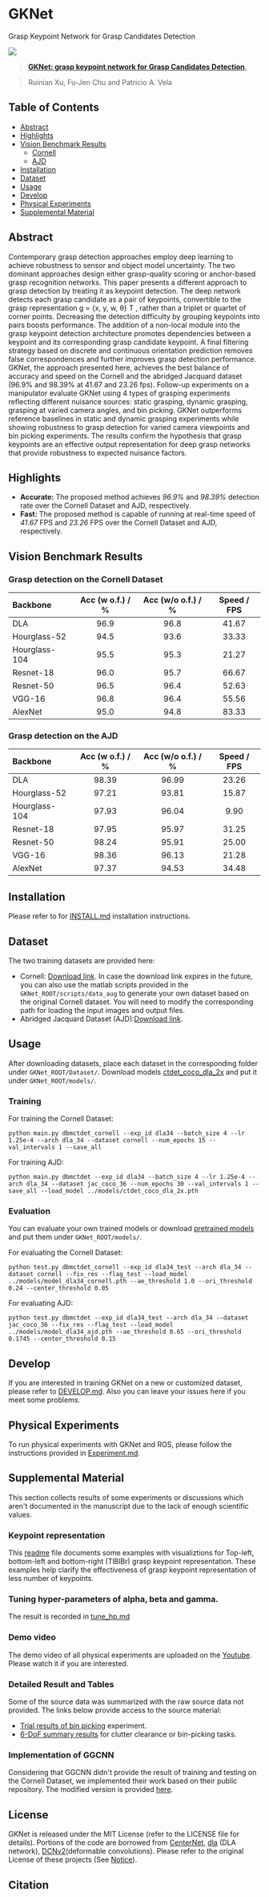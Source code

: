 # GKNet
Grasp Keypoint Network for Grasp Candidates Detection

![](https://github.com/ivalab/GraspKpNet/blob/main/demo/fig_ill_mul_resized.png)

>[**GKNet: grasp keypoint network for Grasp Candidates Detection**](),

> Ruinian Xu, Fu-Jen Chu and Patricio A. Vela

## Table of Contents
- [Abstract](#Abstract)
- [Highlights](#Highlights)
- [Vision Benchmark Results](#Vision-Benchmark-Results)
  * [Cornell](#Grasp-detection-on-the-Cornell-Dataset)
  * [AJD](#Grasp-detection-on-the-AJD)
- [Installation](#Installation)
- [Dataset](#Dataset)
- [Usage](#Usage)
- [Develop](#Develop)
- [Physical Experiments](#Physical-Experiments)
- [Supplemental Material](#Supplemental-Material)

## Abstract
Contemporary grasp detection approaches employ deep learning to achieve robustness to sensor and object model
uncertainty. The two dominant approaches design either grasp-quality scoring or anchor-based grasp recognition
networks. This paper presents a different approach to grasp detection by treating it as keypoint detection. The deep
network detects each grasp candidate as a pair of keypoints, convertible to the grasp representation g = {x, y, w, θ} T ,
rather than a triplet or quartet of corner points. Decreasing the detection difficulty by grouping keypoints into pairs boosts
performance. The addition of a non-local module into the grasp keypoint detection architecture promotes dependencies
between a keypoint and its corresponding grasp candidate keypoint. A final filtering strategy based on discrete and
continuous orientation prediction removes false correspondences and further improves grasp detection performance.
GKNet, the approach presented here, achieves the best balance of accuracy and speed on the Cornell and the abridged
Jacquard dataset (96.9% and 98.39% at 41.67 and 23.26 fps). Follow-up experiments on a manipulator evaluate GKNet
using 4 types of grasping experiments reflecting different nuisance sources: static grasping, dynamic grasping, grasping
at varied camera angles, and bin picking. GKNet outperforms reference baselines in static and dynamic grasping
experiments while showing robustness to grasp detection for varied camera viewpoints and bin picking experiments.
The results confirm the hypothesis that grasp keypoints are an effective output representation for deep grasp networks
that provide robustness to expected nuisance factors.

## Highlights
- **Accurate:** The proposed method achieves *96.9%* and *98.39%* detection rate over the Cornell Dataset and AJD, respectively.
- **Fast:** The proposed method is capable of running at real-time speed of *41.67* FPS and *23.26* FPS over the Cornell Dataset and AJD, respectively.

## Vision Benchmark Results
### Grasp detection on the Cornell Dataset
| Backbone     |  Acc (w o.f.) / %   |  Acc (w/o o.f.) / %   | Speed / FPS  |
|:-------------|:---------------:|:---------------:|:------------:|
|DLA           |       96.9      |       96.8      |     41.67    |
|Hourglass-52  |       94.5      |       93.6      |     33.33    |
|Hourglass-104 |       95.5      |       95.3      |     21.27    |
|Resnet-18     |       96.0      |       95.7      |     66.67    |
|Resnet-50     |       96.5      |       96.4      |     52.63    |
|VGG-16        |       96.8      |       96.4      |     55.56    |
|AlexNet       |       95.0      |       94.8      |     83.33    |

### Grasp detection on the AJD
| Backbone     |  Acc (w o.f.) / %   |  Acc (w/o o.f.) / %   | Speed / FPS  |
|:-------------|:---------------:|:---------------:|:------------:|
|DLA           |       98.39      |       96.99      |     23.26    |
|Hourglass-52  |       97.21      |       93.81      |     15.87    |
|Hourglass-104 |       97.93      |       96.04      |      9.90    |
|Resnet-18     |       97.95      |       95.97      |     31.25    |
|Resnet-50     |       98.24      |       95.91      |     25.00    |
|VGG-16        |       98.36      |       96.13      |     21.28    |
|AlexNet       |       97.37      |       94.53      |     34.48    |

## Installation
Please refer to for [INSTALL.md](readme/INSTALL.md) installation instructions.

## Dataset
The two training datasets are provided here:
- Cornell: [Download link](https://www.dropbox.com/sh/x4t8p2wrqnfevo3/AAC2gLawRtm-986_JWxE0w0Za?dl=0). In case the download link expires in the future, you can also use the matlab scripts provided in the `GKNet_ROOT/scripts/data_aug` to generate your own dataset based on the original Cornell dataset. You will need to modify the corresponding path for loading the input images and output files.
- Abridged Jacquard Dataset (AJD):[Download link](https://smartech.gatech.edu/handle/1853/64897).

## Usage
After downloading datasets, place each dataset in the corresponding folder under `GKNet_ROOT/Dataset/`. 
Download models [ctdet_coco_dla_2x](https://www.dropbox.com/sh/eicrmhhay2wi8fy/AAAGrToUcdp0tO-F732Xhsxwa?dl=0) and put it under `GKNet_ROOT/models/`.
### Training
For training the Cornell Dataset:
~~~
python main.py dbmctdet_cornell --exp_id dla34 --batch_size 4 --lr 1.25e-4 --arch dla_34 --dataset cornell --num_epochs 15 --val_intervals 1 --save_all
~~~

For training AJD:
~~~
python main.py dbmctdet --exp_id dla34 --batch_size 4 --lr 1.25e-4 --arch dla_34 --dataset jac_coco_36 --num_epochs 30 --val_intervals 1 --save_all --load_model ../models/ctdet_coco_dla_2x.pth
~~~

### Evaluation
You can evaluate your own trained models or download [pretrained models](https://www.dropbox.com/sh/eicrmhhay2wi8fy/AAAGrToUcdp0tO-F732Xhsxwa?dl=0) and put them under `GKNet_ROOT/models/`.

For evaluating the Cornell Dataset:
~~~
python test.py dbmctdet_cornell --exp_id dla34_test --arch dla_34 --dataset cornell --fix_res --flag_test --load_model ../models/model_dla34_cornell.pth --ae_threshold 1.0 --ori_threshold 0.24 --center_threshold 0.05
~~~

For evaluating AJD:
~~~
python test.py dbmctdet --exp_id dla34_test --arch dla_34 --dataset jac_coco_36 --fix_res --flag_test --load_model ../models/model_dla34_ajd.pth --ae_threshold 0.65 --ori_threshold 0.1745 --center_threshold 0.15
~~~

## Develop
If you are interested in training GKNet on a new or customized dataset, please refer to [DEVELOP.md](https://github.com/ivalab/GraspKpNet/blob/master/readme/DEVELOP.md). Also you can leave your issues here if you meet some problems.

## Physical Experiments
To run physical experiments with GKNet and ROS, please follow the instructions provided in [Experiment.md](https://github.com/ivalab/GraspKpNet/blob/master/readme/experiment.md).

## Supplemental Material
This section collects results of some experiments or discussions which aren't documented in the manuscript due to the lack of enough scientific values.

### Keypoint representation
This [readme](https://github.com/ivalab/GraspKpNet/blob/main/readme/kp_rep.md) file documents some examples with visualiztions for Top-left, bottom-left and bottom-right (TlBlBr) grasp keypoint representation. These
examples help clarify the effectiveness of grasp keypoint representation of less number of keypoints.

### Tuning hyper-parameters of alpha, beta and gamma.
The result is recorded in [tune_hp.md](https://github.com/ivalab/GraspKpNet/blob/main/readme/tune_kp.md) 

### Demo video
The demo video of all physical experiments are uploaded on the [Youtube](https://www.youtube.com/watch?v=Q8-Kr8Q9vC0). Please watch it if you are interested.

### Detailed Result and Tables 
Some of the source data was summarized with the raw source data not provided.  The links below provide access to the source material:
- [Trial results of bin picking](https://github.com/ivalab/GraspKpNet/blob/main/readme/bin_picking.md) experiment.
- [6-DoF summary results](https://github.com/ivalab/GraspKpNet/blob/main/readme/bin_picking_6DoF.md) for clutter clearance or bin-picking tasks.

### Implementation of GGCNN
Considering that GGCNN didn't provide the result of training and testing on the Cornell Dataset, we implemented their work based on their public
repository. The modified version is provided [here](https://github.com/ivalab/ggcnn).

## License
GKNet is released under the MIT License (refer to the LICENSE file for details).
Portions of the code are borrowed from [CenterNet](https://github.com/xingyizhou/CenterNet), [dla](https://github.com/ucbdrive/dla) (DLA network), [DCNv2](https://github.com/CharlesShang/DCNv2)(deformable convolutions). Please refer to the original License of these projects (See [Notice](https://github.com/ivalab/GKNet/blob/master/NOTICE)).

## Citation
